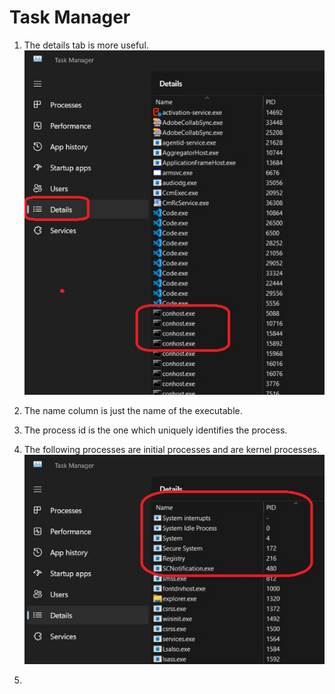 # Task Manager

1. The details tab is more useful. 
    ![Task Manager](Images/52_50_Task_Manager.jpg)
2. The name column is just the name of the executable. 

3. The process id is the one which uniquely identifies the process.

4. The following processes are initial processes and are kernel processes.
    ![Kernal Processes](Images/53_50_Kernel_Processes.jpg)
5. 